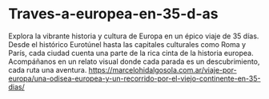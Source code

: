 # Traves-a-europea-en-35-d-as
Explora la vibrante historia y cultura de Europa en un épico viaje de 35 días. Desde el histórico Eurotúnel hasta las capitales culturales como Roma y París, cada ciudad cuenta una parte de la rica cinta de la historia europea. Acompáñanos en un relato visual donde cada parada es un descubrimiento, cada ruta una aventura.
https://marcelohidalgosola.com.ar/viaje-por-europa/una-odisea-europea-y-un-recorrido-por-el-viejo-continente-en-35-dias/
